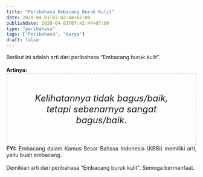 ```yaml
---
title: "Peribahasa Embacang Buruk Kulit"
date: 2020-04-01T07:42:44+07:00
publishdate: 2020-04-01T07:42:44+07:00
type: "peribahasa"
tags: ["Peribahasa", "Karya"]
draft: false
---
```


<div dir="ltr" style="text-align: left;" trbidi="on"><div style="text-align: justify;">Berikut ini adalah arti dari peribahasa “Embacang buruk kulit”.</div><br /><div style="text-align: justify;"><b>Artinya:</b></div><div style="border: 2px dashed #ddd; font-size: 24px; height: auto; margin: 0 auto; padding: 50px; text-align: center; width: auto;"><i>Kelihatannya tidak bagus/baik, tetapi sebenarnya sangat bagus/baik.</i></div><div style="text-align: justify;"><b>FYI:</b> Embacang dalam Kamus Besar Bahasa Indonesia (KBBI) memiliki arti, yaitu buah embacang.<br /><br /></div><div style="text-align: justify;">Demikian arti dari peribahasa "Embacang buruk kulit". Semoga bermanfaat.</div></div>
